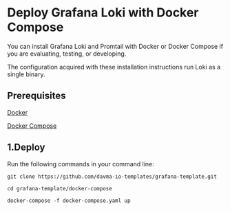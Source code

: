 # Deploy Grafana Loki with Docker Compose
You can install Grafana Loki and Promtail with Docker or Docker Compose if you are evaluating, testing, or developing.

The configuration acquired with these installation instructions run Loki as a single binary.

## Prerequisites 

[Docker](https://docs.docker.com/install)

[Docker Compose](https://docs.docker.com/compose/install)


## 1.Deploy

Run the following commands in your command line:

````
git clone https://github.com/davma-io-templates/grafana-template.git
````
````
cd grafana-template/docker-compose
````
````
docker-compose -f docker-compose.yaml up
````